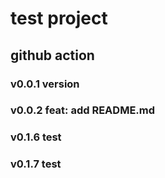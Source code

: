 # test project

## github action
### v0.0.1 version
### v0.0.2 feat: add README.md
### v0.1.6 test
### v0.1.7 test
